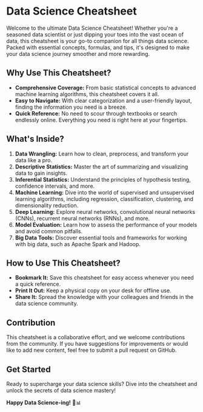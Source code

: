 # Data Science Cheatsheet

Welcome to the ultimate Data Science Cheatsheet! Whether you're a seasoned data scientist or just dipping your toes into the vast ocean of data, this cheatsheet is your go-to companion for all things data science. Packed with essential concepts, formulas, and tips, it's designed to make your data science journey smoother and more rewarding.

## Why Use This Cheatsheet?

- **Comprehensive Coverage:** From basic statistical concepts to advanced machine learning algorithms, this cheatsheet covers it all.
- **Easy to Navigate:** With clear categorization and a user-friendly layout, finding the information you need is a breeze.
- **Quick Reference:** No need to scour through textbooks or search endlessly online. Everything you need is right here at your fingertips.
## What's Inside?

1. **Data Wrangling:** Learn how to clean, preprocess, and transform your data like a pro.
2. **Descriptive Statistics:** Master the art of summarizing and visualizing data to gain insights.
3. **Inferential Statistics:** Understand the principles of hypothesis testing, confidence intervals, and more.
4. **Machine Learning:** Dive into the world of supervised and unsupervised learning algorithms, including regression, classification, clustering, and dimensionality reduction.
5. **Deep Learning:** Explore neural networks, convolutional neural networks (CNNs), recurrent neural networks (RNNs), and more.
6. **Model Evaluation:** Learn how to assess the performance of your models and avoid common pitfalls.
7. **Big Data Tools:** Discover essential tools and frameworks for working with big data, such as Apache Spark and Hadoop.

## How to Use This Cheatsheet?

- **Bookmark It:** Save this cheatsheet for easy access whenever you need a quick reference.
- **Print It Out:** Keep a physical copy on your desk for offline use.
- **Share It:** Spread the knowledge with your colleagues and friends in the data science community.

## Contribution

This cheatsheet is a collaborative effort, and we welcome contributions from the community. If you have suggestions for improvements or would like to add new content, feel free to submit a pull request on GitHub.

## Get Started

Ready to supercharge your data science skills? Dive into the cheatsheet and unlock the secrets of data science mastery!

**Happy Data Science-ing!** 🚀📊

